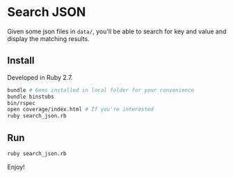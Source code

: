 # Search JSON

Given some json files in `data/`, you'll be able to search for key and value and display the matching results.

## Install

Developed in Ruby 2.7.

```bash
bundle # Gems installed in local folder for your convenience
bundle binstubs
bin/rspec
open coverage/index.html # If you're interested
ruby search_json.rb
```

## Run

```bash
ruby search_json.rb
```

Enjoy!
